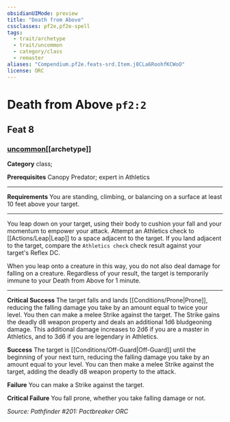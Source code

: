 ```yaml
---
obsidianUIMode: preview
title: "Death from Above"
cssclasses: pf2e,pf2e-spell
tags:
  - trait/archetype
  - trait/uncommon
  - category/class
  - remaster
aliases: "Compendium.pf2e.feats-srd.Item.j8CLa6RoohfKCWoO"
license: ORC
---
```

# Death from Above `pf2:2`
## Feat 8
### [uncommon](uncommon "Uncommon Rarity Trait")[[archetype]]

**Category** class; 



**Prerequisites** Canopy Predator; expert in Athletics
* * *
**Requirements** You are standing, climbing, or balancing on a surface at least 10 feet above your target.

* * *

You leap down on your target, using their body to cushion your fall and your momentum to empower your attack. Attempt an Athletics check to [[Actions/Leap|Leap]] to a space adjacent to the target. If you land adjacent to the target, compare the `Athletics check` check result against your target's Reflex DC.

When you leap onto a creature in this way, you do not also deal damage for falling on a creature. Regardless of your result, the target is temporarily immune to your Death from Above for 1 minute.

* * *

**Critical Success** The target falls and lands [[Conditions/Prone|Prone]], reducing the falling damage you take by an amount equal to twice your level. You then can make a melee Strike against the target. The Strike gains the deadly d8 weapon property and deals an additional 1d6 bludgeoning damage. This additional damage increases to 2d6 if you are a master in Athletics, and to 3d6 if you are legendary in Athletics.

**Success** The target is [[Conditions/Off-Guard|Off-Guard]] until the beginning of your next turn, reducing the falling damage you take by an amount equal to your level. You can then make a melee Strike against the target, adding the deadly d8 weapon property to the attack.

**Failure** You can make a Strike against the target.

**Critical Failure** You fall prone, whether you take falling damage or not.

*Source: Pathfinder #201: Pactbreaker*
*ORC*